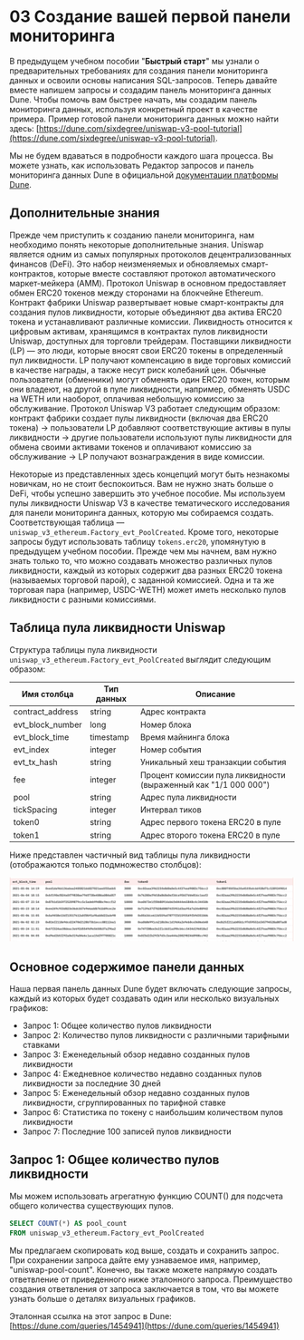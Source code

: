 # 03 Создание вашей первой панели мониторинга

В предыдущем учебном пособии "**Быстрый старт**" мы узнали о предварительных требованиях для создания панели мониторинга данных и освоили основы написания SQL-запросов. Теперь давайте вместе напишем запросы и создадим панель мониторинга данных Dune. Чтобы помочь вам быстрее начать, мы создадим панель мониторинга данных, используя конкретный проект в качестве примера. Пример готовой панели мониторинга данных можно найти здесь: [https://dune.com/sixdegree/uniswap-v3-pool-tutorial](https://dune.com/sixdegree/uniswap-v3-pool-tutorial).

Мы не будем вдаваться в подробности каждого шага процесса. Вы можете узнать, как использовать Редактор запросов и панель мониторинга данных Dune в официальной [документации платформы Dune](https://dune.com/docs/).

## Дополнительные знания

Прежде чем приступить к созданию панели мониторинга, нам необходимо понять некоторые дополнительные знания. Uniswap является одним из самых популярных протоколов децентрализованных финансов (DeFi). Это набор неизменяемых и обновляемых смарт-контрактов, которые вместе составляют протокол автоматического маркет-мейкера (AMM). Протокол Uniswap в основном предоставляет обмен ERC20 токенов между сторонами на блокчейне Ethereum. Контракт фабрики Uniswap развертывает новые смарт-контракты для создания пулов ликвидности, которые объединяют два актива ERC20 токена и устанавливают различные комиссии. Ликвидность относится к цифровым активам, хранящимся в контрактах пулов ликвидности Uniswap, доступных для торговли трейдерам. Поставщики ликвидности (LP) — это люди, которые вносят свои ERC20 токены в определенный пул ликвидности. LP получают компенсацию в виде торговых комиссий в качестве награды, а также несут риск колебаний цен. Обычные пользователи (обменники) могут обменять один ERC20 токен, которым они владеют, на другой в пуле ликвидности, например, обменять USDC на WETH или наоборот, оплачивая небольшую комиссию за обслуживание. Протокол Uniswap V3 работает следующим образом: контракт фабрики создает пулы ликвидности (включая два ERC20 токена) -> пользователи LP добавляют соответствующие активы в пулы ликвидности -> другие пользователи используют пулы ликвидности для обмена своими активами токенов и оплачивают комиссию за обслуживание -> LP получают вознаграждения в виде комиссии.

Некоторые из представленных здесь концепций могут быть незнакомы новичкам, но не стоит беспокоиться. Вам не нужно знать больше о DeFi, чтобы успешно завершить это учебное пособие. Мы используем пулы ликвидности Uniswap V3 в качестве тематического исследования для панели мониторинга данных, которую мы собираемся создать. Соответствующая таблица — `uniswap_v3_ethereum.Factory_evt_PoolCreated`. Кроме того, некоторые запросы будут использовать таблицу `tokens.erc20`, упомянутую в предыдущем учебном пособии. Прежде чем мы начнем, вам нужно знать только то, что можно создавать множество различных пулов ликвидности, каждый из которых содержит два разных ERC20 токена (называемых торговой парой), с заданной комиссией. Одна и та же торговая пара (например, USDC-WETH) может иметь несколько пулов ликвидности с разными комиссиями.
## Таблица пула ликвидности Uniswap

Структура таблицы пула ликвидности `uniswap_v3_ethereum.Factory_evt_PoolCreated` выглядит следующим образом:

| **Имя столбца**     | **Тип данных** | **Описание**                           |
| ------------------- | ------------- | ----------------------------------------- |
| contract_address    | string        | Адрес контракта                          |
| evt_block_number    | long          | Номер блока                              |
| evt_block_time      | timestamp     | Время майнинга блока                   |
| evt_index           | integer       | Номер события                  |
| evt_tx_hash         | string        | Уникальный хеш транзакции события     |
| fee                 | integer       | Процент комиссии пула ликвидности (выраженный как "1/1 000 000") |
| pool                | string        | Адрес пула ликвидности              |
| tickSpacing         | integer       | Интервал тиков                              |
| token0              | string        | Адрес первого токена ERC20 в пуле  |
| token1              | string        | Адрес второго токена ERC20 в пуле |

Ниже представлен частичный вид таблицы пула ликвидности (отображаются только подмножество столбцов):

![](img/ch03_image_00.png)
## Основное содержимое панели данных

Наша первая панель данных Dune будет включать следующие запросы, каждый из которых будет создавать один или несколько визуальных графиков:
- Запрос 1: Общее количество пулов ликвидности
- Запрос 2: Количество пулов ликвидности с различными тарифными ставками
- Запрос 3: Еженедельный обзор недавно созданных пулов ликвидности
- Запрос 4: Ежедневное количество недавно созданных пулов ликвидности за последние 30 дней
- Запрос 5: Еженедельный обзор недавно созданных пулов ликвидности, сгруппированных по тарифной ставке
- Запрос 6: Статистика по токену с наибольшим количеством пулов ликвидности
- Запрос 7: Последние 100 записей пулов ликвидности
## Запрос 1: Общее количество пулов ликвидности

Мы можем использовать агрегатную функцию COUNT() для подсчета общего количества существующих пулов.

``` sql
SELECT COUNT(*) AS pool_count
FROM uniswap_v3_ethereum.Factory_evt_PoolCreated
```

Мы предлагаем скопировать код выше, создать и сохранить запрос. При сохранении запроса дайте ему узнаваемое имя, например, "uniswap-pool-count". Конечно, вы также можете напрямую создать ответвление от приведенного ниже эталонного запроса. Преимущество создания ответвления от запроса заключается в том, что вы можете узнать больше о деталях визуальных графиков.

Эталонная ссылка на этот запрос в Dune: [https://dune.com/queries/1454941](https://dune.com/queries/1454941)
